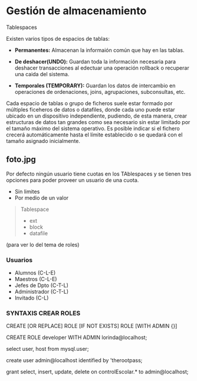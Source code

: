 # Gestión de almacenamiento
Tablespaces

Existen varios tipos de espacios de tablas:
- __Permanentes:__ Almacenan la informaión común que hay en las tablas.

- __De deshacer(UNDO):__ Guardan toda la información necesaria para deshacer transacciones al edectuar una operación rollback o recuperar una caida del sistema.

- __Temporales (TEMPORARY):__ Guardan los datos de intercambio en operaciones de ordenaciones, joins, agrupaciones, subconsultas, etc.

Cada espacio de tablas o grupo de ficheros suele estar formado por múltiples ficeheros de datos o datafiles, donde cada uno puede estar ubicado en un dispositivo independiente, pudiendo, de esta manera, crear estructuras de datos tan grandes como sea necesario sin estar limitado por el tamaño máximo del sistema operativo. Es posible indicar si el fichero crecerá automáticamente hasta el límite establecido o se quedará con el tamaño asignado inicialmente.

## foto.jpg

Por defecto ningún usuario tiene cuotas en los TAblespaces y se tienen tres opciones para poder proveer un usuario de una cuota.

- Sin limites
- Por medio de un valor


> Tablespace
> - ext
> - block
> - datafile

(para ver lo del tema de roles)
### Usuarios
- Alumnos (C-L-E)
- Maestros (C-L-E)
- Jefes de Dpto (C-T-L)
- Administrador (C-T-L)
- Invitado (C-L)

### SYNTAXIS CREAR ROLES
CREATE [OR REPLACE] ROLE [IF NOT EXISTS] ROLE [WITH ADMIN {}]

CREATE ROLE developer WITH ADMIN lorinda@localhost;

select user, host from mysql.user;

create user admin@localhost identified by 'therootpass;

grant select, insert, update, delete on controlEscolar.* to admin@localhost;
